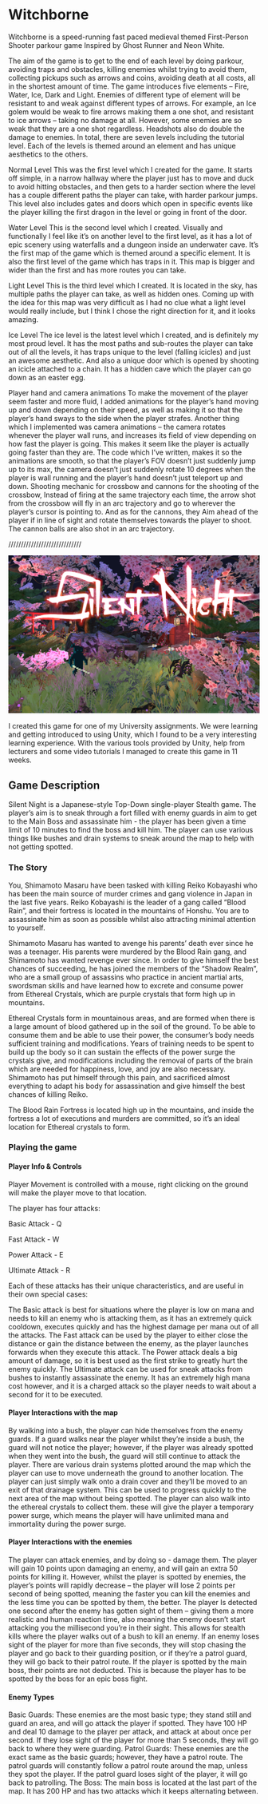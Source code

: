 # Witchborne

Witchborne is a speed-running fast paced medieval themed First-Person Shooter parkour game Inspired by Ghost Runner and Neon White.

The aim of the game is to get to the end of each level by doing parkour, avoiding traps and obstacles, killing enemies whilst trying to avoid them, collecting pickups such as arrows and coins, avoiding death at all costs, all in the shortest amount of time.
The game introduces five elements – Fire, Water, Ice, Dark and Light.
Enemies of different type of element will be resistant to and weak against different types of arrows. 
For example, an Ice golem would be weak to fire arrows making them a one shot, and resistant to ice arrows – taking no damage at all. However, some enemies are so weak that they are a one shot regardless. Headshots also do double the damage to enemies.
In total, there are seven levels including the tutorial level. Each of the levels is themed around an element and has unique aesthetics to the others.

Normal Level
This was the first level which I created for the game. It starts off simple, in a narrow hallway where the player just has to move and duck to avoid hitting obstacles, and then gets to a harder section where the level has a couple different paths the player can take, with harder parkour jumps. 
This level also includes gates and doors which open in specific events like the player killing the first dragon in the level or going in front of the door.

Water Level
This is the second level which I created. Visually and functionally I feel like it’s on another level to the first level, as it has a lot of epic scenery using waterfalls and a dungeon inside an underwater cave. It’s the first map of the game which is themed around a specific element. It is also the first level of the game which has traps in it.
This map is bigger and wider than the first and has more routes you can take.

Light Level
This is the third level which I created. 
It is located in the sky, has multiple paths the player can take, as well as hidden ones.
Coming up with the idea for this map was very difficult as I had no clue what a light level would really include, but I think I chose the right direction for it, and it looks amazing.

Ice Level
The ice level is the latest level which I created, and is definitely my most proud level. It has the most paths and sub-routes the player can take out of all the levels, it has traps unique to the level (falling icicles) and just an awesome aesthetic. And also a unique door which is opened by shooting an icicle attached to a chain.
It has a hidden cave which the player can go down as an easter egg.

Player hand and camera animations
To make the movement of the player seem faster and more fluid, I added animations for the player’s hand moving up and down depending on their speed, as well as making it so that the player’s hand sways to the side when the player strafes. 
Another thing which I implemented was camera animations – the camera rotates whenever the player wall runs, and increases its field of view depending on how fast the player is going. This makes it seem like the player is actually going faster than they are.
The code which I’ve written, makes it so the animations are smooth, so that the player’s FOV doesn’t just suddenly jump up to its max, the camera doesn’t just suddenly rotate 10 degrees when the player is wall running and the player’s hand doesn’t just teleport up and down.
Shooting mechanic for crossbow and cannons
for the shooting of the crossbow, Instead of firing at the same trajectory each time, the arrow shot from the crossbow will fly in an arc trajectory and go to wherever the player’s cursor is pointing to.
And as for the cannons, they Aim ahead of the player if in line of sight and rotate themselves towards the player to shoot. The cannon balls are also shot in an arc trajectory.

/////////////////////////////

![Silent Night](https://github.com/WedgeManWik/SilentNight-Readme-Website/blob/main/Banner2.PNG?raw=true)

I created this game for one of my University assignments. We were learning and getting introduced to using Unity, which I found to be a very interesting learning experience. With the various tools provided by Unity, help from lecturers and some video tutorials I managed to create this game in 11 weeks.

## Game Description 

Silent Night is a Japanese-style Top-Down single-player Stealth game. 
The player’s aim is to sneak through a fort filled with enemy guards in aim to get to the Main Boss and  assassinate him - the player has been given a time limit of 10 minutes to find the boss and kill him.
The player can use various things like bushes and drain systems to sneak around the map to help with not getting spotted.

### The Story

You, Shimamoto Masaru have been tasked with killing Reiko Kobayashi who has been the main source of murder crimes and gang violence in Japan in the last five years.
Reiko Kobayashi is the leader of a gang called “Blood Rain”, and their fortress is located in the mountains of Honshu. You are to assassinate him as soon as possible whilst also attracting minimal attention to yourself.

Shimamoto Masaru has wanted to avenge his parents’ death ever since he was a teenager. His parents were murdered by the Blood Rain gang, and Shimamoto has wanted revenge ever since.
In order to give himself the best chances of succeeding, he has joined the members of the “Shadow Realm”, who are a small group of assassins who practice in ancient martial arts, swordsman skills and have learned how to excrete and consume power from Ethereal Crystals, which are purple crystals that form high up in mountains.

Ethereal Crystals form in mountainous areas, and are formed when there is a large amount of blood gathered up in the soil of the ground. 
To be able to consume them and be able to use their power, the consumer’s body needs sufficient training  and modifications. Years of training needs to be spent to build up the body so it can sustain the effects of the power surge the crystals give, and modifications including the removal of parts of the brain which are needed for happiness, love, and joy are also necessary. Shimamoto has put himself through this pain, and sacrificed almost everything to adapt his body for assassination and give himself the best chances of killing Reiko.

The Blood Rain Fortress is located high up in the mountains, and inside the fortress a lot of executions and murders are committed, so it’s an ideal location for Ethereal crystals to form.

### Playing the game

#### Player Info & Controls

Player Movement is controlled with a mouse, right clicking on the ground will make the player move to that location.

The player has four attacks: 

Basic Attack - Q

Fast Attack - W

Power Attack - E

Ultimate Attack - R


Each of these attacks has their unique characteristics, and are useful in their own special cases:

The Basic attack is best for situations where the player is low on mana and needs to kill an enemy who is attacking them, as it has an extremely quick cooldown, executes quickly and has the highest damage per mana out of all the attacks.
The Fast attack can be used by the player to either close the distance or gain the distance between the enemy, as the player launches forwards when they execute this attack.
The Power attack deals a big amount of damage, so it is best used as the first strike to greatly hurt the enemy quickly.
The Ultimate attack can be used for sneak attacks from bushes to instantly assassinate the enemy. It has an extremely high mana cost however, and it is a charged attack so the player needs to wait about a second for it to be executed.

#### Player Interactions with the map

By walking into a bush, the player can hide themselves from the enemy guards. If a guard walks near the player whilst they’re inside a bush, the guard will not notice the player; however, if the player was already spotted when they went into the bush, the guard will still continue to attack the player.
There are various drain systems plotted around the map which the player can use to move underneath the ground to another location. The player can just simply walk onto a drain cover and they’ll be moved to an exit of that drainage system. This can be used to progress quickly to the next area of the map without being spotted.
The player can also walk into the ethereal crystals to collect them. these will give the player a temporary power surge, which means the player will have unlimited mana and immortality during the power surge.

#### Player Interactions with the enemies

The player can attack enemies, and by doing so - damage them. The player will gain 10 points upon damaging an enemy, and will gain an extra 50 points for killing it. However, whilst the player is spotted by enemies, the player’s points will rapidly decrease – the player will lose 2 points per second of being spotted, meaning the faster you can kill the enemies and the less time you can be spotted by them, the better.
The player Is detected one second after the enemy has gotten sight of them – giving them a more realistic and human reaction time, also meaning the enemy doesn’t start attacking you the millisecond you’re in their sight. This allows for stealth kills where the player walks out of a bush to kill an enemy.
If an enemy loses sight of the player for more than five seconds, they will stop chasing the player and go back to their guarding position, or if they’re a patrol guard, they will go back to their patrol route.
If the player is spotted by the main boss, their points are not deducted. This is because the player has to be spotted by the boss for an epic boss fight.

#### Enemy Types

Basic Guards:
These enemies are the most basic type; they stand still and guard an area, and will go attack the player if spotted.  They have 100 HP and deal 10 damage to the player per attack, and attack at about once per second. If they lose sight of the player for more than 5 seconds, they will go back to where they were guarding.
Patrol Guards:
These enemies are the exact same as the basic guards; however, they have a patrol route. The patrol guards will constantly follow a patrol route around the map, unless they spot the player. If the patrol guard loses sight of the player, it will go back to patrolling.
The Boss:
The main boss is located at the last part of the map. It has 200 HP and has two attacks which it keeps alternating between.

